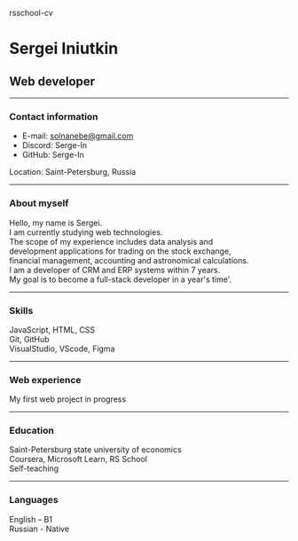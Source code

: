 rsschool-cv

# Sergei Iniutkin

## Web developer  

---------------------------
### Contact information

* E-mail: solnanebe@gmail.com
* Discord: Serge-In
* GitHub: Serge-In
  
Location: Saint-Petersburg, Russia

---------------------------
### About myself

Hello, my name is Sergei.   
I am currently studying web technologies.  
The scope of my experience includes data analysis and   
development applications for trading on the stock exchange,   
financial management, accounting and astronomical calculations.  
I am a developer of CRM and ERP systems within 7 years.   
My goal is to become a full-stack developer in a year's time'.  


---------------------------

### Skills

JavaScript, HTML, CSS  
Git, GitHub   
VisualStudio, VScode, Figma  

---------------------------

### Web experience

My first web project in progress

---------------------------

### Education

Saint-Petersburg state university of economics  
Coursera, Microsoft Learn, RS School   
Self-teaching


---------------------------
### Languages

English – B1  
Russian - Native
